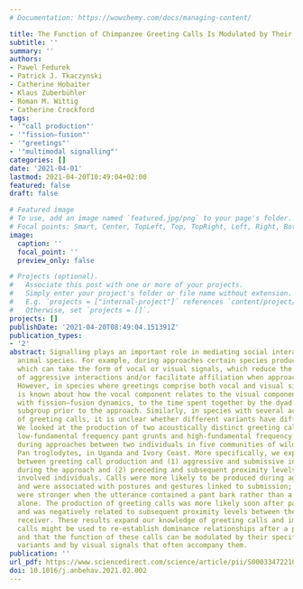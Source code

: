 ```yaml
---
# Documentation: https://wowchemy.com/docs/managing-content/

title: The Function of Chimpanzee Greeting Calls Is Modulated by Their Acoustic Variation
subtitle: ''
summary: ''
authors:
- Pawel Fedurek
- Patrick J. Tkaczynski
- Catherine Hobaiter
- Klaus Zuberbühler
- Roman M. Wittig
- Catherine Crockford
tags:
- '"call production"'
- '"fission–fusion"'
- '"greetings"'
- '"multimodal signalling"'
categories: []
date: '2021-04-01'
lastmod: 2021-04-20T10:49:04+02:00
featured: false
draft: false

# Featured image
# To use, add an image named `featured.jpg/png` to your page's folder.
# Focal points: Smart, Center, TopLeft, Top, TopRight, Left, Right, BottomLeft, Bottom, BottomRight.
image:
  caption: ''
  focal_point: ''
  preview_only: false

# Projects (optional).
#   Associate this post with one or more of your projects.
#   Simply enter your project's folder or file name without extension.
#   E.g. `projects = ["internal-project"]` references `content/project/deep-learning/index.md`.
#   Otherwise, set `projects = []`.
projects: []
publishDate: '2021-04-20T08:49:04.151391Z'
publication_types:
- '2'
abstract: Signalling plays an important role in mediating social interactions in many
  animal species. For example, during approaches certain species produce ‘greetings’,
  which can take the form of vocal or visual signals, which reduce the probability
  of aggressive interactions and/or facilitate affiliation when approaching each other.
  However, in species where greetings comprise both vocal and visual signals, little
  is known about how the vocal component relates to the visual component or, in species
  with fission–fusion dynamics, to the time spent together by the dyad in the same
  subgroup prior to the approach. Similarly, in species with several acoustic variants
  of greeting calls, it is unclear whether different variants have different functions.
  We looked at the production of two acoustically distinct greeting call variants,
  low-fundamental frequency pant grunts and high-fundamental frequency pant barks,
  during approaches between two individuals in five communities of wild chimpanzees,
  Pan troglodytes, in Uganda and Ivory Coast. More specifically, we explored the relationship
  between greeting call production and (1) aggressive and submissive interactions
  during the approach and (2) preceding and subsequent proximity levels between the
  involved individuals. Calls were more likely to be produced during aggressive interactions
  and were associated with postures and gestures linked to submission; these patterns
  were stronger when the utterance contained a pant bark rather than a pant grunt
  alone. The production of greeting calls was more likely soon after party fusion
  and was negatively related to subsequent proximity levels between the caller and
  receiver. These results expand our knowledge of greeting calls and imply that these
  calls might be used to re-establish dominance relationships after a period of separation,
  and that the function of these calls can be modulated by their specific acoustic
  variants and by visual signals that often accompany them.
publication: ''
url_pdf: https://www.sciencedirect.com/science/article/pii/S0003347221000415
doi: 10.1016/j.anbehav.2021.02.002
---
```

